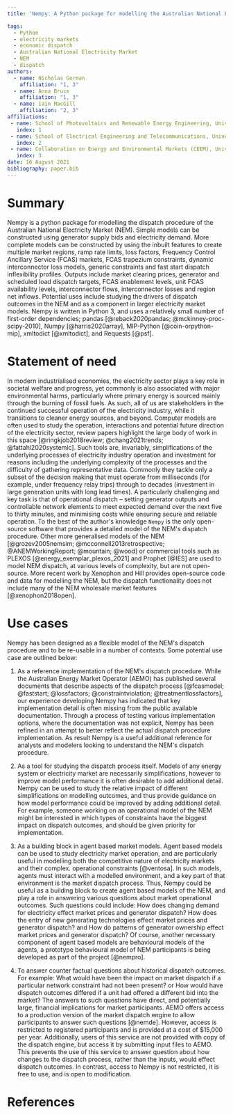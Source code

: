 ```yaml
---
title: 'Nempy: A Python package for modelling the Australian National Electricity Market dispatch procedure'

tags:
  - Python
  - electricity markets
  - economic dispatch
  - Australian National Electricity Market
  - NEM
  - dispatch
authors:
  - name: Nicholas Gorman
    affiliation: "1, 3"
  - name: Anna Bruce
    affiliation: "1, 3"
  - name: Iain MacGill
    affiliation: "2, 3"
affiliations:
 - name: School of Photovoltaics and Renewable Energy Engineering, University of New South Wales, Australia
   index: 1
 - name: School of Electrical Engineering and Telecommunications, University of New South Wales, Australia
   index: 2
 - name: Collaboration on Energy and Environmental Markets (CEEM), University of New South Wales, Australia
   index: 3
date: 16 August 2021
bibliography: paper.bib
---
```


# Summary

Nempy is a python package for modelling the dispatch procedure of the Australian National Electricity Market (NEM). 
Simple models can be constructed using generator supply bids and electricity demand. More complete models can be 
constructed by using the inbuilt features to create multiple market regions, ramp rate limits, loss factors, Frequency 
Control Ancillary Service (FCAS) markets, FCAS trapezium constraints, dynamic interconnector loss models, generic 
constraints and fast start dispatch inflexibility profiles. Outputs include market clearing prices, generator and 
scheduled load dispatch targets, FCAS enablement levels, unit FCAS availability levels, interconnector flows, 
interconnector losses and region net inflows. Potential uses include studying the drivers of dispatch outcomes in the 
NEM and as a component in larger electricity market models. Nempy is written in Python 3, and uses a relatively small 
number of first-order dependencies; pandas [@reback2020pandas; @mckinney-proc-scipy-2010], Numpy [@harris2020array], 
MIP-Python [@coin-orpython-mip], xmltodict [@xmltodict], and Requests [@psf].

# Statement of need

In modern industrialised economies, the electricity sector plays a key role in societal welfare and progress, yet 
commonly is also associated with major environmental harms, particularly where primary energy is sourced mainly through 
the burning of fossil fuels. As such, all of us are stakeholders in the continued successful operation of the 
electricity industry, while it transitions to cleaner energy sources, and beyond. Computer models are often used to 
study the operation, interactions and potential future direction of the electricity sector, review papers highlight the 
large body of work in this space [@ringkjob2018review; @chang2021trends; @fattahi2020systemic]. Such tools are, 
invariably, simplifications of the underlying processes of electricity industry operation and investment for reasons 
including the underlying complexity of the processes and the difficulty of gathering representative data. Commonly they 
tackle only a subset of the decision making that must operate from milliseconds (for example, under frequency relay 
trips) through to decades (investment in large generation units with long lead times). A particularly challenging and 
key task is that of operational dispatch – setting generator outputs and controllable network elements to meet expected 
demand over the next five to thirty minutes, and minimising costs while ensuring secure and reliable operation. To the 
best of the author's knowledge `Nempy` is the only open-source software that provides a detailed model of the NEM's 
dispatch procedure. Other more generalised models of the NEM [@grozev2005nemsim; @mcconnell2013retrospective; 
@ANEMWorkingReport; @mountain; @wood] or commercial tools such as PLEXOS [@energy_exemplar_plexos_2021] and Prophet 
[@IES] are used to model NEM dispatch, at various levels of complexity, but are not open-source. More recent work by 
Xenophon and Hill provides open-source code and data for modelling the NEM, but the dispatch functionality does not 
include many of the NEM wholesale market features [@xenophon2018open].

# Use cases
Nempy has been designed as a flexible model of the NEM's dispatch procedure and to be re-usable in a number of 
contexts. Some potential use case are outlined below:

1. As a reference implementation of the NEM's dispatch procedure. While the Australian Energy Market Operator (AEMO) 
has published several documents that describe aspects of the dispatch process [@fcasmodel; @faststart; @lossfactors; 
@constraintviolation; @treatmentlossfactors], our experience developing Nempy has indicated that key 
implementation detail is often missing from the public available documentation. Through a process of testing various 
implementation options, where the documentation was not explicit, Nempy has been refined in an attempt to better reflect 
the actual dispatch procedure implementation. As result Nempy is a useful additional reference for analysts and modelers 
looking to understand the NEM's dispatch procedure.

2. As a tool for studying the dispatch process itself. Models of any energy system or electricity market are necessarily 
simplifications, however to improve model performance it is often desirable to add additional detail. Nempy can be used 
to study the relative impact of different simplifications on modelling outcomes, and thus provide guidance on how model 
performance could be improved by adding additional detail. For example, someone working on an operational model of the 
NEM might be interested in which types of constraints have the biggest impact on dispatch outcomes, and should be given
priority for implementation.

3. As a building block in agent based market models. Agent based models can be used to study electricity market 
operation, and are particularly useful in modelling both the competitive nature of electricity markets and their complex. 
operational constraints [@ventosa]. In such models, agents must interact with a modelled environment, and a key part of that 
environment is the market dispatch process. Thus, Nempy could be useful as a building block to create agent based models 
of the NEM, and play a role in answering various questions about market operational outcomes. Such questions could 
include: How does changing demand for electricity effect market prices and generator dispatch? How does the entry of new 
generating technologies effect market prices and generator dispatch? and How do patterns of generator ownership effect 
market prices and generator dispatch? Of course, another necessary component of agent based models are behavioural models 
of the agents, a prototype behavioural model of NEM participants is being developed as part of the project [@nempro].

4. To answer counter factual questions about historical dispatch outcomes. For example: What would have been the impact 
on market dispatch if a particular network constraint had not been present? or How would have dispatch outcomes 
differed if a unit had offered a different bid into the market? The answers to such questions have direct, and 
potentially large, financial implications for market participants. AEMO offers access to a production version of 
the market dispatch engine to allow participants to answer such questions [@nemde]. However, access is restricted to registered 
participants and is provided at a cost of $15,000 per year. Additionally, users of this service are not provided with 
copy of the dispatch engine, but access it by submitting input files to AEMO. This prevents the use of this service to 
answer question about how changes to the dispatch process, rather than the inputs, would effect dispatch outcomes. 
In contrast, access to Nempy is not restricted, it is free to use, and is open to modification.

# References
